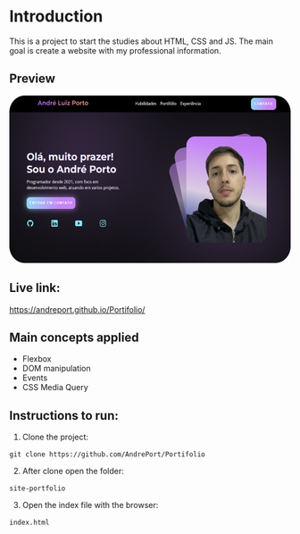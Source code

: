 # Introduction

This is a project to start the studies about HTML, CSS and JS.
The main goal is create a website with my professional information.

## Preview

<img src="https://github.com/AndrePort/Portifolio/blob/main/preview.png" height="300"/>

## Live link:

https://andreport.github.io/Portifolio/

## Main concepts applied

- Flexbox
- DOM manipulation
- Events
- CSS Media Query

## Instructions to run:

1. Clone the project:

```
git clone https://github.com/AndrePort/Portifolio
```

2. After clone open the folder:

```
site-portfolio
```

3. Open the index file with the browser:

```
index.html
```